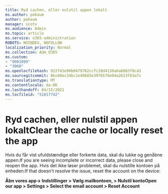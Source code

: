 ```yaml
---
title: Ryd cachen, eller nulstil appen lokalt
ms.author: pebaum
author: pebaum
manager: scotv
ms.audience: Admin
ms.topic: article
ms.service: o365-administration
ROBOTS: NOINDEX, NOFOLLOW
localization_priority: Normal
ms.collection: Adm_O365
ms.custom:
- "9001099"
- "3060"
ms.openlocfilehash: 922f43e90b0479762ccfc20d4130a6a8883f8c41
ms.sourcegitcommit: 8bc60ec34bc1e40685e3976576e04a2623f63a7c
ms.translationtype: MT
ms.contentlocale: da-DK
ms.lasthandoff: 04/15/2021
ms.locfileid: "51817742"
---
```

# <a name="clear-the-cache-or-locally-reset-the-app"></a><span data-ttu-id="a2038-102">Ryd cachen, eller nulstil appen lokalt</span><span class="sxs-lookup"><span data-stu-id="a2038-102">Clear the cache or locally reset the app</span></span>

<span data-ttu-id="a2038-103">Hvis du får vist ufuldstændige eller forkerte data, skal du lukke og genåbne appen.</span><span class="sxs-lookup"><span data-stu-id="a2038-103">If you are seeing incomplete or incorrect data, please close and reopen the app.</span></span>  <span data-ttu-id="a2038-104">Hvis det ikke løser problemet, skal du nulstille kontoen på enheden:</span><span class="sxs-lookup"><span data-stu-id="a2038-104">If that doesn't resolve the issue, reset the account on the device:</span></span> 

<span data-ttu-id="a2038-105">**Åbn vores app-> Indstillinger > Vælg mailkontoen, > Nulstil konto**</span><span class="sxs-lookup"><span data-stu-id="a2038-105">**Open our app > Settings > Select the email account > Reset Account**</span></span>